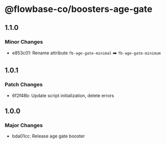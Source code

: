 # @flowbase-co/boosters-age-gate

## 1.1.0

### Minor Changes

- e853c01: Rename attribute `fb-age-gate-minimal` ➡️ `fb-age-gate-minimum`

## 1.0.1

### Patch Changes

- 6f2f48b: Update script initialization, delete errors

## 1.0.0

### Major Changes

- bda01cc: Release age gate booster
